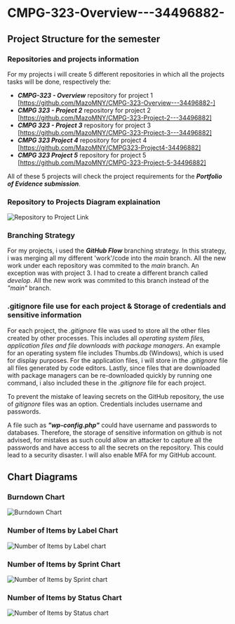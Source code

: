 # CMPG-323-Overview---34496882-

## Project Structure for the semester
### Repositories and projects information
For my projects i will create 5 different repositories in which all the projects tasks will be done, respectively the:
- _**CMPG-323 - Overview**_ repository for project 1 [https://github.com/MazoMNY/CMPG-323-Overview---34496882-]
- _**CMPG 323 - Project 2**_ repository for project 2 [https://github.com/MazoMNY/CMPG-323-Project-2---34496882]
- _**CMPG 323 - Project 3**_ repository for project 3 [https://github.com/MazoMNY/CMPG-323-Project-3---34496882]
- _**CMPG 323 Project 4**_ repository for project 4 [https://github.com/MazoMNY/CMPG323-Project4-34496882]
- _**CMPG 323 Project 5**_ repository for project 5 [https://github.com/MazoMNY/CMPG-323-Project-5-34496882]

All of these 5 projects will check the project requirements for the _**Portfolio of Evidence submission**_. 

### Repository to Projects Diagram explaination
![Repository to Project Link](https://user-images.githubusercontent.com/110614288/185367302-35a4c7c6-67ae-43d8-97c0-7eabbd58943a.png)


### Branching Strategy
For my projects, i used the _**GitHub Flow**_ branching strategy. In this strategy, i was merging all my different 'work'/code into the _main_ branch. All the new work under each repository was commited to the _main_ branch. An exception was with project 3. I had to create a different branch called _develop_. All the new work was commited to this branch instead of the _"main"_ branch. 

### .gitignore file use for each project & Storage of credentials and sensitive information

For each project, the _.gitignore_ file was used to store all the other files created by other processes. This includes all _operating system files, application files and file downloads with package managers_. An example for an operating system file includes Thumbs.db (Windows), which is used for display purposes. For the application files, i will store in the _.gitignore_ file all files generated by code editors. Lastly, since files that are downloaded with package managers can be re-downloaded quickly by running one command, i also included these in the _.gitignore_ file for each project. 

To prevent the mistake of leaving secrets on the GitHub repository, the use of _gitignore_ files was an option. Credentials includes username and passwords.

A file such as **_"wp-config.php"_** could have username and passwords to databases. Therefore, the storage of sensitive information on github is not advised, for mistakes as such could allow an attacker to capture all the passwords and have access to all the secrets on the repository. This could lead to a security disaster. I will also enable MFA for my GitHub account. 

## Chart Diagrams
### Burndown Chart
![Burndown Chart](https://user-images.githubusercontent.com/110614288/188154056-4e992ab5-fff8-45e9-8918-b5434d088c21.jpg)

### Number of Items by Label Chart
![Number of Items by Label chart](https://user-images.githubusercontent.com/110614288/188154173-0843acf0-0b41-4952-98cc-bcfa2700061e.jpg)

### Number of Items by Sprint Chart
![Number of Items by Sprint chart](https://user-images.githubusercontent.com/110614288/188154267-e8be5ec0-190d-4508-a603-f120f83216e8.jpg)

### Number of Items by Status Chart
![Number of Items by Status chart](https://user-images.githubusercontent.com/110614288/188154352-1211364b-cdb3-4c13-a3ec-dad98f3402d4.jpg)

